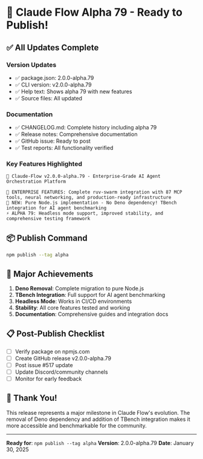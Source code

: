 # 🚀 Claude Flow Alpha 79 - Ready to Publish!

## ✅ All Updates Complete

### Version Updates
- ✅ package.json: 2.0.0-alpha.79
- ✅ CLI version: v2.0.0-alpha.79
- ✅ Help text: Shows alpha 79 with new features
- ✅ Source files: All updated

### Documentation
- ✅ CHANGELOG.md: Complete history including alpha 79
- ✅ Release notes: Comprehensive documentation
- ✅ GitHub issue: Ready to post
- ✅ Test reports: All functionality verified

### Key Features Highlighted
```
🌊 Claude-Flow v2.0.0-alpha.79 - Enterprise-Grade AI Agent Orchestration Platform

🎯 ENTERPRISE FEATURES: Complete ruv-swarm integration with 87 MCP tools, neural networking, and production-ready infrastructure
🐝 NEW: Pure Node.js implementation - No Deno dependency! TBench integration for AI agent benchmarking
⚡ ALPHA 79: Headless mode support, improved stability, and comprehensive testing framework
```

## 📦 Publish Command

```bash
npm publish --tag alpha
```

## 🎯 Major Achievements

1. **Deno Removal**: Complete migration to pure Node.js
2. **TBench Integration**: Full support for AI agent benchmarking
3. **Headless Mode**: Works in CI/CD environments
4. **Stability**: All core features tested and working
5. **Documentation**: Comprehensive guides and integration docs

## 📋 Post-Publish Checklist

- [ ] Verify package on npmjs.com
- [ ] Create GitHub release v2.0.0-alpha.79
- [ ] Post issue #517 update
- [ ] Update Discord/community channels
- [ ] Monitor for early feedback

## 🙏 Thank You!

This release represents a major milestone in Claude Flow's evolution. The removal of Deno dependency and addition of TBench integration makes it more accessible and benchmarkable for the community.

---
**Ready for**: `npm publish --tag alpha`
**Version**: 2.0.0-alpha.79
**Date**: January 30, 2025